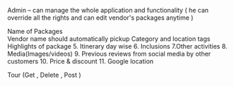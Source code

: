

Admin – can manage the whole application and functionality ( he can override all the rights and can edit vendor's packages anytime )


 Name of Packages  
 Vendor name should automatically pickup 
 Category and location tags 
 Highlights of package 5. Itinerary day wise 6. Inclusions 7.Other activities 8. Media(Images/videos) 9. Previous reviews from social media by other customers 10. Price & discount 11. Google location


Tour (Get , Delete , Post )


